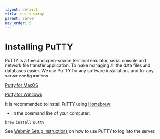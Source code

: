 ```yaml
---
layout: default
title: PuTTY Setup
parent: Server
nav_order: 5
---
```


# Installing PuTTY
PuTTY is a free and open-source terminal emulator, serial console and network file transfer application. To make managing all the data files and databases easier. We use PuTTY for any software installations and for any server configurations.

[Putty for MacOS](https://www.ssh.com/academy/ssh/putty/mac)

[Putty for Windows](https://www.putty.org/)

It is recommended to install PuTTY using [Homebrew](https://brew.sh/):
- In the command line of your computer:
```
brew install putty
```

See [Webmin Setup Instructions](Webmin_Setup.html) on how to use PuTTY to log into the server.
